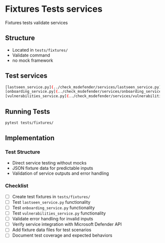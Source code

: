 # Fixtures Tests services

Fixtures tests validate services

## Structure

- Located in `tests/fixtures/`
- Validate command 
- no mock framework

## Test services

```bash
[lastseen_service.py](../check_msdefender/services/lastseen_service.py)
[onboarding_service.py](../check_msdefender/services/onboarding_service.py)
[vulnerabilities_service.py](../check_msdefender/services/vulnerabilities_service.py)
```

## Running Tests

```bash
pytest tests/fixtures/
```

## Implementation

### Test Structure
- Direct service testing without mocks
- JSON fixture data for predictable inputs
- Validation of service outputs and error handling

### Checklist
- [ ] Create test fixtures in `tests/fixtures/`
- [ ] Test `lastseen_service.py` functionality
- [ ] Test `onboarding_service.py` functionality  
- [ ] Test `vulnerabilities_service.py` functionality
- [ ] Validate error handling for invalid inputs
- [ ] Verify service integration with Microsoft Defender API
- [ ] Add fixture data files for test scenarios
- [ ] Document test coverage and expected behaviors
